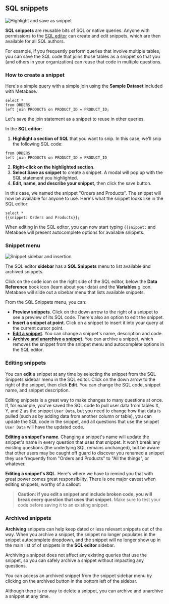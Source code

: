 ## SQL snippets

![Highlight and save as snippet](./images/sql-snippets/highlight_and_save_as_snippet.gif)

**SQL snippets** are reusable bits of SQL or native queries. Anyone with permissions to the [SQL editor](writing-sql.md) can create and edit snippets, which are then available for all SQL authors.

For example, if you frequently perform queries that involve multiple tables, you can save the SQL code that joins those tables as a snippet so that you (and others in your organization) can reuse that code in multiple questions.

### How to create a snippet

Here's a simple query with a simple join using the **Sample Dataset** included with Metabase.

```
select *
from ORDERS
left join PRODUCTS on PRODUCT_ID = PRODUCT_ID;
```

Let's save the join statement as a snippet to reuse in other queries.

In the **SQL editor**:
 
1. **Highlight a section of SQL** that you want to snip. In this case, we'll snip the following SQL code:
```
from ORDERS 
left join PRODUCTS on PRODUCT_ID = PRODUCT_ID
```

2. **Right-click on the highlighted section**.
3. **Select Save as snippet** to create a snippet. A modal will pop up with the SQL statement you highlighted. 
4. **Edit, name, and describe your snippet**, then click the save button.

In this case, we named the snippet "Orders and Products". The snippet will now be available for anyone to use. Here's what the snippet looks like in the SQL editor:

```
select * 
{{snippet: Orders and Products}};
```

When editing in the SQL editor, you can now start typing `{{snippet:` and Metabase will present autocomplete options for available snippets.

### Snippet menu

![Snippet sidebar and insertion](./images/sql-snippets/snippet_sidebar_and_insertion.gif)

The SQL editor **sidebar** has a **SQL Snippets** menu to list available and archived snippets.

Click on the code icon on the right side of the SQL editor, below the **Data Reference** book icon (learn about your data) and the **Variables** χ icon. Metabase will slide out a sibebar menu that lists available snippets.

From the SQL Snippets menu, you can:

- **Preview snippets**. Click on the down arrow to the right of a snippet to see a preview of its SQL code. There's also an option to edit the snippet.
- **Insert a snippet at point**. Click on a snippet to insert it into your query at the current cursor point.
- [**Edit a snippet**](#editing-snippets). You can change a snippet's name, description and code.
- [**Archive and unarchive a snippet**](#archived-snippets). You can archive a snippet, which removes the snippet from the snippet menu and autocomplete options in the SQL editor.

### Editing snippets

You can **edit** a snippet at any time by selecting the snippet from the SQL Snippets sidebar menu in the SQL editor. Click on the down arrow to the right of the snippet, then click **Edit**. You can change the SQL code, snippet name, and snippet description.

Editing snippets is a great way to make changes to many questions at once. If, for example, you've saved the SQL code to pull user data from tables X, Y, and Z as the snippet `User Data`, but you need to change how that data is pulled (such as by adding data from another column or table), you can update the SQL code in the snippet, and all questions that use the snippet `User Data` will have the updated code. 

**Editing a snippet's name**. Changing a snippet's name will update the snippet's name in every question that uses that snippet. It won't break any existing questions (the underlying SQL remains unchanged), but be aware that other users may be caught off guard to discover you renamed a snippet they use frequently from "Orders and Products" to "All the things", or whatever.

**Editing a snippet's SQL**. Here's where we have to remind you that with great power comes great responsibility. There is one major caveat when editing snippets, worthy of a callout:

> **Caution: if you edit a snippet and include broken code, you will break every question that uses that snippet.** Make sure to test your code before saving it to an existing snippet.

### Archived snippets

**Archiving** snippets can help keep dated or less relevant snippets out of the way. When you archive a snippet, the snippet no longer populates in the snippet autocomplete dropdown, and the snippet will no longer show up in the main list of of snippets in the **SQL editor** sidebar.

Archiving a snippet does not affect any existing queries that use the snippet, so you can safely archive a snippet without impacting any questions.

You can access an archived snippet from the snippet sidebar menu by clicking on the archived button in the bottom left of the sidebar.

Although there is no way to delete a snippet, you can archive and unarchive a snippet at any time.
